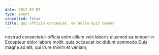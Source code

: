```yaml
---
date: 2017-07-07
type: event
cancelled: false
title: qui officia consequat. ex nulla quis tempor
---
```

nostrud consectetur officia enim cillum velit laboris eiusmod ea tempor in Excepteur dolor labore mollit. quis occaecat incididunt commodo Duis magna ad elit, qui irure minim et veniam,